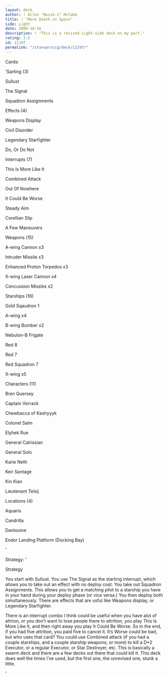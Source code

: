 ```yaml
---
layout: deck
author: ! Allen "Bossk.1" McCabe
title: ! "More Death in Space"
side: Light
date: 2000-10-16
description: ! "This is a revised Light-side deck on my part."
rating: 3.5
id: 11197
permalink: "/starwarsccg/deck/11197/"
---
```

Cards: 

'Sarting (3) 

Sullust 

The Signal 

Squadron Assignments 


Effects (4) 

Weapons Display 

Civil Disorder 

Legendary Starfighter 

Do, Or Do Not 


Interrupts (7) 

This Is More Like It 

Combined Attack 

Out Of Nowhere 

It Could Be Worse 

Steady Aim 

Corellian Slip 

A Few Maneuvers 


Weapons (15) 

A-wing Cannon x3 

Intruder Missile x3 

Enhanced Proton Torpedos x3 

X-wing Laser Cannon x4 

Concussion Missles x2


Starships (16) 

Gold Sqaudron 1

A-wing x4 

B-wing Bomber x2 

Nebulon-B Frigate 

Red 8 

Red 7 

Red Squadron 7 

X-wing x5


Characters (11) 

Bren Quersey 

Captain Verrack

Chewbacca of Kashyyyk 

Colonel Salm 

Elyhek Rue 

General Calrissian

General Solo 

Karie Neth 

Keir Santage 

Kin Kian 

Lieutenant Telsij 


Locations (4) 

Aquaris 

Candrilla 

Dantooine 

Endor Landing Platform (Docking Bay) 


'

Strategy: '

Strategy

  You start with Sullust. You use The Signal as the starting interrupt, which allows you to take out an effect with no deploy cost. You take out Squadron Assignments. This allows you to get a matching pilot to a starship you have in your hand during your deploy phase (or vice versa.) You then deploy both simultaneously. There are effects that are usful like Weapons display, or Legendary Starfighter. 

  There is an interrupt combo I think could be useful when you have alot of attrion, or you don’t want to lose people there to attrition, you play This Is More Like It, and then right away you play It Could Be Worse. So in the end, if you had five attrition, you paid five to cancel it. It’s Worse could be bad, but who uses that card? You could use Combined attack (if you had a couple starships, and a couple starship weapons, or more) to kill a D*2 Executor, or a regular Executor, or Star Destroyer, etc. This is basically a swarm deck and there are a few decks out there that could kill it.  This deck does well the times I’ve used, but the first one, the unrevised one, stunk a little.

'
